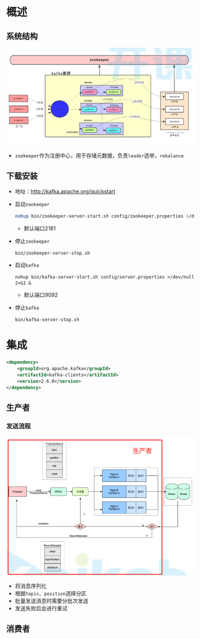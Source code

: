 # 概述

## 系统结构

![image-20201228132556481](assets/image-20201228132556481.png) 

+ `zookeeper`作为注册中心，用于存储元数据，负责`leader`选举，`rebalance`

## 下载安装

+ 地址：http://kafka.apache.org/quickstart

+ 启动`zookeeper`

  ```sh
  nohup bin/zookeeper-server-start.sh config/zookeeper.properties >/dev/null 2>&1 &
  ```

  + 默认端口2181

+ 停止`zookeeper`

  ```
  bin/zookeeper-server-stop.sh
  ```

+ 启动`kafka`

  ```
  nohup bin/kafka-server-start.sh config/server.properties >/dev/null 2>&1 &
  ```

  + 默认端口9092

+ 停止`kafka`

  ```
  bin/kafka-server-stop.sh
  ```

# 集成

```xml
<dependency>
    <groupId>org.apache.kafka</groupId>
    <artifactId>kafka-clients</artifactId>
    <version>2.6.0</version>
</dependency>
```

## 生产者

### 发送流程

![image-20201229022424093](assets/image-20201229022424093.png) 

+ 将消息序列化
+ 根据`topic`、`position`选择分区
+ 批量发送消息时需要分批次发送
+ 发送失败后会进行重试



## 消费者



